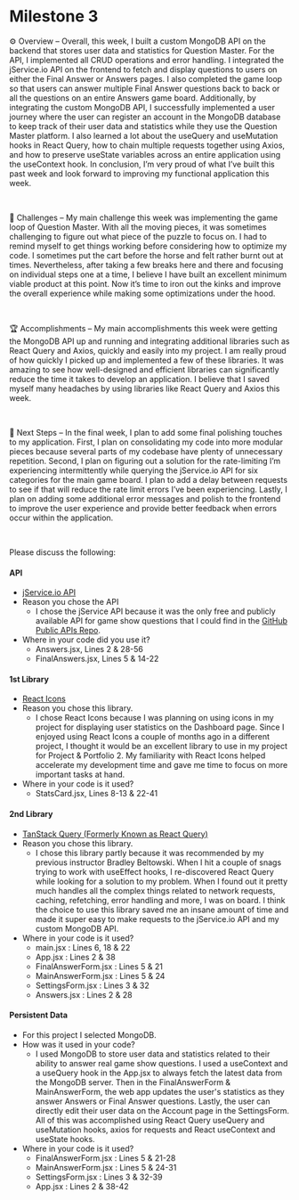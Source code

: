 # Milestone 3

⚙️ Overview – Overall, this week, I built a custom MongoDB API on the backend that stores user data and statistics for Question Master. For the API, I implemented all CRUD operations and error handling. I integrated the jService.io API on the frontend to fetch and display questions to users on either the Final Answer or Answers pages. I also completed the game loop so that users can answer multiple Final Answer questions back to back or all the questions on an entire Answers game board. Additionally, by integrating the custom MongoDB API, I successfully implemented a user journey where the user can register an account in the MongoDB database to keep track of their user data and statistics while they use the Question Master platform. I also learned a lot about the useQuery and useMutation hooks in React Query, how to chain multiple requests together using Axios, and how to preserve useState variables across an entire application using the useContext hook. In conclusion, I’m very proud of what I’ve built this past week and look forward to improving my functional application this week.

<br>

🌵 Challenges – My main challenge this week was implementing the game loop of Question Master. With all the moving pieces, it was sometimes challenging to figure out what piece of the puzzle to focus on. I had to remind myself to get things working before considering how to optimize my code. I sometimes put the cart before the horse and felt rather burnt out at times. Nevertheless, after taking a few breaks here and there and focusing on individual steps one at a time, I believe I have built an excellent minimum viable product at this point. Now it’s time to iron out the kinks and improve the overall experience while making some optimizations under the hood.

<br>

🏆 Accomplishments – My main accomplishments this week were getting the MongoDB API up and running and integrating additional libraries such as React Query and Axios, quickly and easily into my project. I am really proud of how quickly I picked up and implemented a few of these libraries. It was amazing to see how well-designed and efficient libraries can significantly reduce the time it takes to develop an application. I believe that I saved myself many headaches by using libraries like React Query and Axios this week.

<br>

🔮 Next Steps – In the final week, I plan to add some final polishing touches to my application. First, I plan on consolidating my code into more modular pieces because several parts of my codebase have plenty of unnecessary repetition. Second, I plan on figuring out a solution for the rate-limiting I’m experiencing intermittently while querying the jService.io API for six categories for the main game board. I plan to add a delay between requests to see if that will reduce the rate limit errors I’ve been experiencing. Lastly, I plan on adding some additional error messages and polish to the frontend to improve the user experience and provide better feedback when errors occur within the application.

<br>

Please discuss the following:

#### API

- [jService.io API](https://github.com/sottenad/jService)
- Reason you chose the API
  - I chose the jService API because it was the only free and publicly available API for game show questions that I could find in the [GitHub Public APIs Repo](https://github.com/public-apis/public-apis).
- Where in your code did you use it?
  - Answers.jsx, Lines 2 & 28-56
  - FinalAnswers.jsx, Lines 5 & 14-22

#### 1st Library

- [React Icons](https://github.com/react-icons/react-icons)
- Reason you chose this library.
  - I chose React Icons because I was planning on using icons in my project for displaying user statistics on the Dashboard page. Since I enjoyed using React Icons a couple of months ago in a different project, I thought it would be an excellent library to use in my project for Project & Portfolio 2. My familiarity with React Icons helped accelerate my development time and gave me time to focus on more important tasks at hand.
- Where in your code is it used?
  - StatsCard.jsx, Lines 8-13 & 22-41

#### 2nd Library

- [TanStack Query (Formerly Known as React Query)](https://github.com/tanstack/query)
- Reason you chose this library.
  - I chose this library partly because it was recommended by my previous instructor Bradley Beltowski. When I hit a couple of snags trying to work with useEffect hooks, I re-discovered React Query while looking for a solution to my problem. When I found out it pretty much handles all the complex things related to network requests, caching, refetching, error handling and more, I was on board. I think the choice to use this library saved me an insane amount of time and made it super easy to make requests to the jService.io API and my custom MongoDB API.
- Where in your code is it used?
  - main.jsx : Lines 6, 18 & 22
  - App.jsx : Lines 2 & 38
  - FinalAnswerForm.jsx : Lines 5 & 21
  - MainAnswerForm.jsx : Lines 5 & 24
  - SettingsForm.jsx : Lines 3 & 32
  - Answers.jsx : Lines 2 & 28

#### Persistent Data

- For this project I selected MongoDB.
- How was it used in your code?
  - I used MongoDB to store user data and statistics related to their ability to answer real game show questions. I used a useContext and a useQuery hook in the App.jsx to always fetch the latest data from the MongoDB server. Then in the FinalAnswerForm & MainAnswerForm, the web app updates the user's statistics as they answer Answers or Final Answer questions. Lastly, the user can directly edit their user data on the Account page in the SettingsForm. All of this was accomplished using React Query useQuery and useMutation hooks, axios for requests and React useContext and useState hooks.
- Where in your code is it used?
  - FinalAnswerForm.jsx : Lines 5 & 21-28
  - MainAnswerForm.jsx : Lines 5 & 24-31
  - SettingsForm.jsx : Lines 3 & 32-39
  - App.jsx : Lines 2 & 38-42
